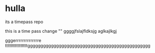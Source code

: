 # hulla
its a timepass repo

this is a time pass change ""
ggggjfslajfldksjg
aglkajlkgj









gggerrrrrrrrrrrrrre
ttttttttttttttttggggggggggggggggggggggggggggggggggggggggggggggg
